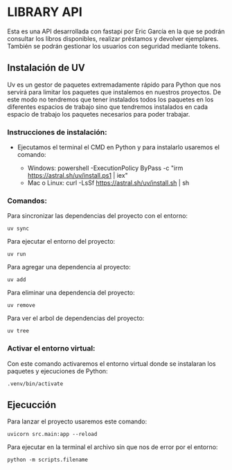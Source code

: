 # LIBRARY API
Esta es una API desarrollada con fastapi por Eric García en la que se podrán consultar los libros disponibles, realizar préstamos y devolver ejemplares. También se podrán gestionar los usuarios con seguridad mediante tokens.

## Instalación de UV
Uv es un gestor de paquetes extremadamente rápido para Python que nos servirá para limitar los paquetes que instalemos en nuestros proyectos. De este modo no tendremos que tener instalados todos los paquetes en los diferentes espacios de trabajo sino que tendremos instalados en cada espacio de trabajo los paquetes necesarios para poder trabajar.

### Instrucciones de instalación:
- Ejecutamos el terminal el CMD en Python y para instalarlo usaremos el comando:

    - Windows:
    powershell -ExecutionPolicy ByPass -c "irm https://astral.sh/uv/install.ps1 | iex"
    - Mac o Linux:
    curl -LsSf https://astral.sh/uv/install.sh | sh

### Comandos:
Para sincronizar las dependencias del proyecto con el entorno:
```
uv sync
```
Para ejecutar el entorno del proyecto:
```
uv run
```
Para agregar una dependencia al proyecto:
```
uv add
```
Para eliminar una dependencia del proyecto:
```
uv remove
```
Para ver el arbol de dependencias del proyecto:
```
uv tree
```

### Activar el entorno virtual:
Con este comando activaremos el entorno virtual donde se instalaran los paquetes y ejecuciones de Python:
```
.venv/bin/activate
```
## Ejecucción
Para lanzar el proyecto usaremos este comando:
```
uvicorn src.main:app --reload
```
Para ejecutar en la terminal el archivo sin que nos de error por el entorno:
```
python -m scripts.filename
```